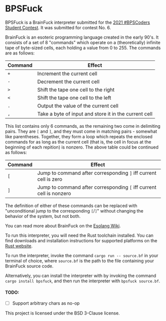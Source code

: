 # BPSFuck

BPSFuck is a BrainFuck interpreter submitted for the [2021 #BPSCoders Student
Contest][bpscsc2021]. It was submitted for contest No. 6.

BrainFuck is an esoteric programming language created in the early 90's. It
consists of a set of 8 "commands" which operate on a (theoretically) infinite
tape of byte-sized cells, each holding a value from 0 to 255. The commands are
as follows:

| Command | Effect                                                |
| ------- | ----------------------------------------------------- |
| `+`     | Increment the current cell                            |
| `-`     | Decrement the current cell                            |
| `>`     | Shift the tape one cell to the right                  |
| `<`     | Shift the tape one cell to the left                   |
| `.`     | Output the value of the current cell                  |
| `,`     | Take a byte of input and store it in the current cell |

This list contains only 6 commands, as the remaining two come in delimiting
pairs. They are `[` and `]`, and they must come in matching pairs - somewhat
like parentheses. Together, they form a loop which repeats the enclosed
commands for as long as the current cell (that is, the cell in focus at the
beginning of each repition) is nonzero. The above table could be continued as
follows:

| Command | Effect                                                              |
| ------- | ------------------------------------------------------------------- |
| `[`     | Jump to command after corresponding `]` iff current cell is zero    |
| `]`     | Jump to command after corresponding `[` iff current cell is nonzero |

The definition of either of these commands can be replaced with "unconditional
jump to the corresponding `[`/`]`" without changing the behavior of the system,
but not both.

You can read more about BrainFuck on the [Esolang Wiki][esowikibf].

To run this interpreter, you will need the Rust toolchain installed. You can
find downloads and installation instructions for supported platforms on the
[Rust website][rust-init].

To run the interpreter, invoke the command `cargo run -- source.bf` in your
terminal of choice, where `source.bf` is the path to the file containing your
BrainFuck source code. 

Alternatively, you can install the interpreter with by invoking the command
`cargo install bpsfuck`, and then run the interpreter with `bpsfuck source.bf`.

#### TODO:
- [ ] Support arbitrary chars as no-op

This project is licensed under the BSD 3-Clause license. 

[bpscsc2021]: <https://sites.google.com/bostonpublicschools.org/bpscoders/2021-student-contests> "2021 #BPSCoders Student Contest"
[rust-init]:  <https://rust-lang.org/tools/install> "Install Rust"
[esowikibf]:  <https://esolangs.org/wiki/Brainfuck> "BrainFuck on Esolangs Wiki"

